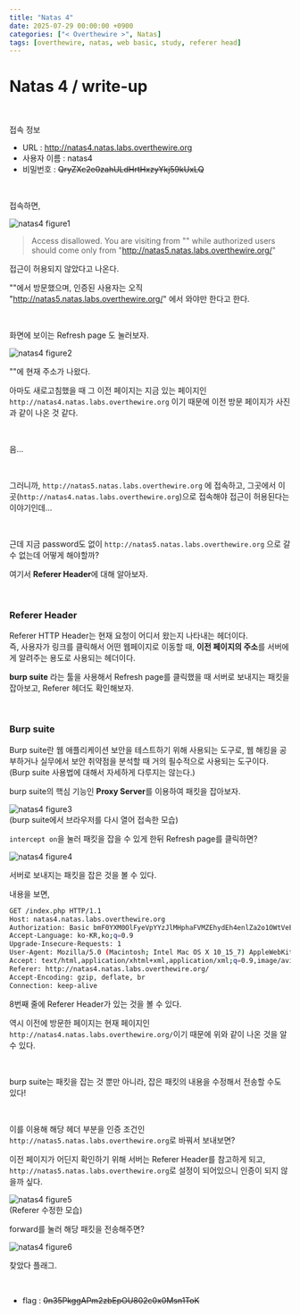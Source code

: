 ```yaml
---
title: "Natas 4"
date: 2025-07-29 00:00:00 +0900
categories: ["< Overthewire >", Natas]
tags: [overthewire, natas, web basic, study, referer head]
---
```


# Natas 4 / write-up

<br>

접속 정보 
- URL : http://natas4.natas.labs.overthewire.org
- 사용자 이름 : natas4
- 비밀번호 : ~~QryZXc2e0zahULdHrtHxzyYkj59kUxLQ~~ 

<br>

접속하면,

![natas4 figure1](/assets/img/natas/2025-07-31-04-56-30.png)
> Access disallowed. You are visiting from "" while authorized users should come only from "http://natas5.natas.labs.overthewire.org/"

접근이 허용되지 않았다고 나온다. 

""에서 방문했으며, 인증된 사용자는 오직 "http://natas5.natas.labs.overthewire.org/" 에서 와야만 한다고 한다.

<br>

화면에 보이는 Refresh page 도 눌러보자.

![natas4 figure2](/assets/img/natas/2025-07-31-05-07-30.png)

""에 현재 주소가 나왔다.

아마도 새로고침했을 때 그 이전 페이지는 지금 있는 페이지인 `http://natas4.natas.labs.overthewire.org` 이기 때문에 이전 방문 페이지가 사진과 같이 나온 것 같다.

<br>

음... 

<br>

그러니까, `http://natas5.natas.labs.overthewire.org` 에 접속하고, 그곳에서 이곳(`http://natas4.natas.labs.overthewire.org`)으로 접속해야 접근이 허용된다는 이야기인데...

<br>

근데 지금 password도 없이 `http://natas5.natas.labs.overthewire.org` 으로 갈 수 없는데 어떻게 해야할까? 

여기서 **Referer Header**에 대해 알아보자.

<br>

### Referer Header

Referer HTTP Header는 현재 요청이 어디서 왔는지 나타내는 헤더이다.  
즉, 사용자가 링크를 클릭해서 어떤 웹페이지로 이동할 때, **이전 페이지의 주소**를 서버에게 알려주는 용도로 사용되는 헤더이다.

**burp suite** 라는 툴을 사용해서 Refresh page를 클릭했을 때 서버로 보내지는 패킷을 잡아보고, Referer 헤더도 확인해보자.

<br>

### Burp suite

Burp suite란 웹 애플리케이션 보안을 테스트하기 위해 사용되는 도구로, 웹 해킹을 공부하거나 실무에서 보안 취약점을 분석할 때 거의 필수적으로 사용되는 도구이다.  
(Burp suite 사용법에 대해서 자세하게 다루지는 않는다.)

burp suite의 핵심 기능인 **Proxy Server**를 이용하여 패킷을 잡아보자.

![natas4 figure3](/assets/img/natas/2025-07-31-05-17-53.png)  
(burp suite에서 브라우저를 다시 열어 접속한 모습)

`intercept on`을 눌러 패킷을 잡을 수 있게 한뒤 Refresh page를 클릭하면?

![natas4 figure4](/assets/img/natas/2025-07-31-05-20-16.png)

서버로 보내지는 패킷을 잡은 것을 볼 수 있다.

내용을 보면,

```bash
GET /index.php HTTP/1.1
Host: natas4.natas.labs.overthewire.org
Authorization: Basic bmF0YXM0OlFyeVpYYzJlMHphaFVMZEhydEh4enlZa2o1OWtVeExR
Accept-Language: ko-KR,ko;q=0.9
Upgrade-Insecure-Requests: 1
User-Agent: Mozilla/5.0 (Macintosh; Intel Mac OS X 10_15_7) AppleWebKit/537.36 (KHTML, like Gecko) Chrome/138.0.0.0 Safari/537.36
Accept: text/html,application/xhtml+xml,application/xml;q=0.9,image/avif,image/webp,image/apng,*/*;q=0.8,application/signed-exchange;v=b3;q=0.7
Referer: http://natas4.natas.labs.overthewire.org/
Accept-Encoding: gzip, deflate, br
Connection: keep-alive
```

8번째 줄에 Referer Header가 있는 것을 볼 수 있다.

역시 이전에 방문한 페이지는 현재 페이지인 `http://natas4.natas.labs.overthewire.org/`이기 때문에 위와 같이 나온 것을 알 수 있다.

<br>

burp suite는 패킷을 잡는 것 뿐만 아니라, 잡은 패킷의 내용을 수정해서 전송할 수도 있다!

<br>

이를 이용해 해당 헤더 부분을 인증 조건인 `http://natas5.natas.labs.overthewire.org`로 바꿔서 보내보면?

이전 페이지가 어딘지 확인하기 위해 서버는 Referer Header를 참고하게 되고,  
`http://natas5.natas.labs.overthewire.org`로 설정이 되어있으니 인증이 되지 않을까 싶다.

![natas4 figure5](/assets/img/natas/2025-07-31-05-27-36.png)  
(Referer 수정한 모습)

forward를 눌러 해당 패킷을 전송해주면?

![natas4 figure6](/assets/img/natas/2025-07-31-05-31-10.png)

찾았다 플래그.

<br>

- flag : ~~0n35PkggAPm2zbEpOU802c0x0Msn1ToK~~